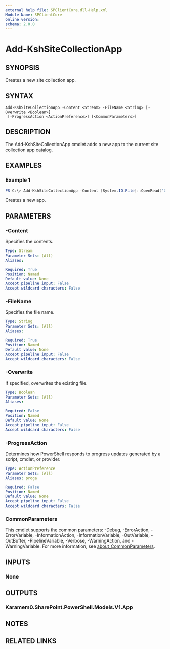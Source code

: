 ```yaml
---
external help file: SPClientCore.dll-Help.xml
Module Name: SPClientCore
online version:
schema: 2.0.0
---
```


# Add-KshSiteCollectionApp

## SYNOPSIS
Creates a new site collection app.

## SYNTAX

```
Add-KshSiteCollectionApp -Content <Stream> -FileName <String> [-Overwrite <Boolean>]
 [-ProgressAction <ActionPreference>] [<CommonParameters>]
```

## DESCRIPTION
The Add-KshSiteCollectionApp cmdlet adds a new app to the current site collection app catalog.

## EXAMPLES

### Example 1
```powershell
PS C:\> Add-KshSiteCollectionApp -Content [System.IO.File]::OpenRead('C:\app.sppkg') -FileName 'app.sppkg'
```

Creates a new app.

## PARAMETERS

### -Content
Specifies the contents.

```yaml
Type: Stream
Parameter Sets: (All)
Aliases:

Required: True
Position: Named
Default value: None
Accept pipeline input: False
Accept wildcard characters: False
```

### -FileName
Specifies the file name.

```yaml
Type: String
Parameter Sets: (All)
Aliases:

Required: True
Position: Named
Default value: None
Accept pipeline input: False
Accept wildcard characters: False
```

### -Overwrite
If specified, overwrites the existing file.

```yaml
Type: Boolean
Parameter Sets: (All)
Aliases:

Required: False
Position: Named
Default value: None
Accept pipeline input: False
Accept wildcard characters: False
```

### -ProgressAction
Determines how PowerShell responds to progress updates generated by a script, cmdlet, or provider.

```yaml
Type: ActionPreference
Parameter Sets: (All)
Aliases: proga

Required: False
Position: Named
Default value: None
Accept pipeline input: False
Accept wildcard characters: False
```

### CommonParameters
This cmdlet supports the common parameters: -Debug, -ErrorAction, -ErrorVariable, -InformationAction, -InformationVariable, -OutVariable, -OutBuffer, -PipelineVariable, -Verbose, -WarningAction, and -WarningVariable. For more information, see [about_CommonParameters](http://go.microsoft.com/fwlink/?LinkID=113216).

## INPUTS

### None

## OUTPUTS

### Karamem0.SharePoint.PowerShell.Models.V1.App

## NOTES

## RELATED LINKS

